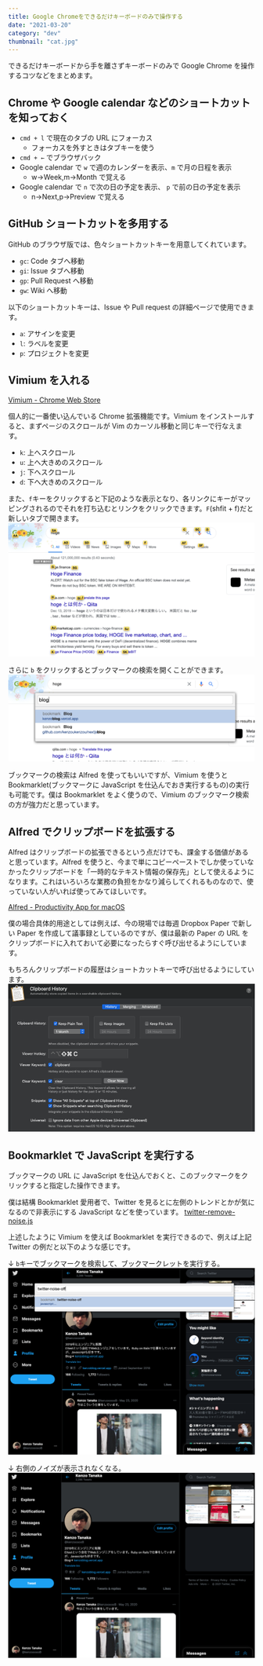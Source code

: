 ```yaml
---
title: Google Chromeをできるだけキーボードのみで操作する
date: "2021-03-20"
category: "dev"
thumbnail: "cat.jpg"
---
```


できるだけキーボードから手を離さずキーボードのみで Google Chrome を操作するコツなどをまとめます。

## Chrome や Google calendar などのショートカットを知っておく

- `cmd + l` で現在のタブの URL にフォーカス
  - フォーカスを外すときはタブキーを使う
- `cmd + ←` でブラウザバック
- Google calendar で `w` で週のカレンダーを表示、`m` で月の日程を表示
  - w→Week,m→Month で覚える
- Google calendar で `n` で次の日の予定を表示、 `p` で前の日の予定を表示
  - n→Next,p→Preview で覚える

## GitHub ショートカットを多用する

GitHub のブラウザ版では、色々ショートカットキーを用意してくれています。

- `gc`: Code タブへ移動
- `gi`: Issue タブへ移動
- `gp`: Pull Request へ移動
- `gw`: Wiki へ移動

以下のショートカットキーは、Issue や Pull request の詳細ページで使用できます。

- `a`: アサインを変更
- `l`: ラベルを変更
- `p`: プロジェクトを変更

## Vimium を入れる

[Vimium - Chrome Web Store](https://chrome.google.com/webstore/detail/vimium/dbepggeogbaibhgnhhndojpepiihcmeb?hl=en)

個人的に一番使い込んでいる Chrome 拡張機能です。Vimium をインストールすると、まずページのスクロールが Vim のカーソル移動と同じキーで行なえます。

- `k`: 上へスクロール
- `u`: 上へ大きめのスクロール
- `j`: 下へスクロール
- `d`: 下へ大きめのスクロール

また、`f`キーをクリックすると下記のような表示となり、各リンクにキーがマッピングされるのでそれを打ち込むとリンクをクリックできます。`F`(shfit + f)だと新しいタブで開きます。
![](image1.png)

さらに `b` をクリックするとブックマークの検索を開くことができます。
![](image2.png)

ブックマークの検索は Alfred を使ってもいいですが、Vimium を使うと Bookmarklet(ブックマークに JavaScript を仕込んでおき実行するもの)の実行も可能です。僕は Bookmarklet をよく使うので、Vimium のブックマーク検索の方が強力だと思っています。

## Alfred でクリップボードを拡張する

Alfred はクリップボードの拡張できるという点だけでも、課金する価値があると思っています。Alfred を使うと、今まで単にコピーペーストでしか使っていなかったクリップボードを「一時的なテキスト情報の保存先」として使えるようになります。これはいろいろな業務の負担をかなり減らしてくれるものなので、使っていない人がいれば使ってみてほしいです。

[Alfred - Productivity App for macOS](https://www.alfredapp.com/)

僕の場合具体的用途としては例えば、今の現場では毎週 Dropbox Paper で新しい Paper を作成して議事録としているのですが、僕は最新の Paper の URL をクリップボードに入れておいて必要になったらすぐ呼び出せるようにしています。

もちろんクリップボードの履歴はショートカットキーで呼び出せるようにしています。
![](image3.png)

## Bookmarklet で JavaScript を実行する

ブックマークの URL に JavaScript を仕込んでおくと、このブックマークをクリックすると指定した操作できます。

僕は結構 Bookmarklet 愛用者で、Twitter を見るとに左側のトレンドとかが気になるので非表示にする JavaScript などを使っています。
[twitter-remove-noise.js](https://gist.github.com/kenzo-tanaka/2018f4dedc77784998b7d63769830429)

上述したように Vimium を使えば Bookmarklet を実行できるので、例えば上記 Twitter の例だと以下のような感じです。

↓ `b`キーでブックマークを検索して、ブックマークレットを実行する。
![](image4.png)

↓ 右側のノイズが表示されなくなる。
![](image5.png)
